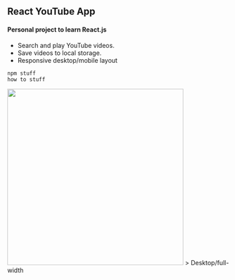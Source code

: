 ## React YouTube App

#### Personal project to learn React.js

- Search and play YouTube videos.
- Save videos to local storage.
- Responsive desktop/mobile layout

```
npm stuff
how to stuff

```
<img src="https://cloud.githubusercontent.com/assets/26286658/25240301/afdce2a0-25af-11e7-889e-098bd8bea6e9.png" alt="" width="400">
> Desktop/full-width
